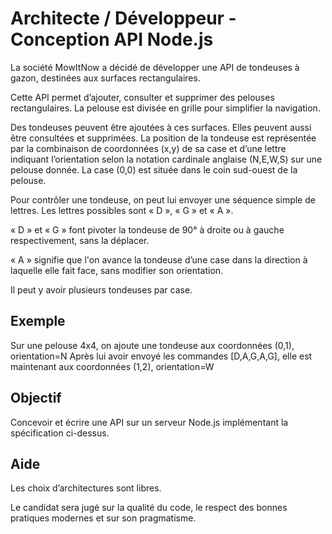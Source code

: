 # Architecte / Développeur - Conception API Node.js

La société MowItNow a décidé de développer une API de tondeuses à gazon, destinées aux
surfaces rectangulaires.

Cette API permet d’ajouter, consulter et supprimer des pelouses rectangulaires. La pelouse est
divisée en grille pour simplifier la navigation.

Des tondeuses peuvent être ajoutées à ces surfaces. Elles peuvent aussi être consultées et supprimées.
La position de la tondeuse est représentée par la combinaison de coordonnées (x,y) de sa case et d’une
lettre indiquant l’orientation selon la notation cardinale anglaise (N,E,W,S) sur une pelouse donnée. La case (0,0) est située dans le coin sud-ouest de la pelouse.

Pour contrôler une tondeuse, on peut lui envoyer une séquence simple de lettres. Les lettres possibles
sont « D », « G » et « A ».

« D » et « G » font pivoter la tondeuse de 90° à droite ou à gauche
respectivement, sans la déplacer. 

« A » signifie que l'on avance la tondeuse d’une case dans la
direction à laquelle elle fait face, sans modifier son orientation.

Il peut y avoir plusieurs tondeuses par case.

## Exemple

Sur une pelouse 4x4, on ajoute une tondeuse aux coordonnées (0,1), orientation=N
Après lui avoir envoyé les commandes [D,A,G,A,G], elle est maintenant aux coordonnées (1,2), orientation=W

## Objectif
Concevoir et écrire une API sur un serveur Node.js implémentant la spécification ci-dessus.

## Aide
Les choix d’architectures sont libres.

Le candidat sera jugé sur la qualité du code, le respect des bonnes pratiques modernes et sur son pragmatisme.
